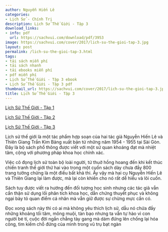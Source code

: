```yaml
---
author: Nguyễn Hiến Lê
categories:
- Lịch Sử - Chính Trị
description: Lịch Sử Thế Giới - Tập 3
download_links:
- info: pdf
  url: https://sachvui.com/download/pdf/3953
image: https://sachvui.com/cover/2017/lich-su-the-gioi-tap-3.jpg
layout: post
permalink: /lich-su-the-gioi-tap-3.html
tags:
- tải sách miễn phí
- tải sách nhanh
- tải ebooks miễn phí
- pdf miễn phí
- Lịch Sử Thế Giới - Tập 3 ebook
- Lịch Sử Thế Giới - Tập 3 pdf
thumbnail_url: https://sachvui.com/cover/2017/lich-su-the-gioi-tap-3.jpg
title: Lịch Sử Thế Giới - Tập 3
---
```


 <div class="item-desc text-justify"> <p><a href="https://sachvui.com/ebook/lich-su-the-gioi-tap-1-nguyen-hien-le.2027.html">Lịch Sử Thế Giới - Tập 1</a></p><p><a href="https://sachvui.com/ebook/lich-su-the-gioi-tap-2-nguyen-hien-le.2028.html">Lịch Sử Thế Giới - Tập 2</a></p><p><a href="https://sachvui.com/ebook/lich-su-the-gioi-tap-3-nguyen-hien-le.2029.html">Lịch Sử Thế Giới - Tập 3</a></p><p>Lịch sử thế giới là một tác phẩm hợp soạn của hai tác giả Nguyễn Hiến Lê và Thiên Giang Trần Kim Bảng xuất bản từ những năm 1954 - 1955 tại Sài Gòn. Đây là bộ sách phổ thông được viết với một sử quan khoáng đạt mà nhiệt tâm, cộng với phương pháp khoa học chính xác.</p><p>Việc cô đọng lịch sử toàn bộ loài người, từ thuở hồng hoang đến khi kết thúc chiến tranh thế giới thứ hai vào trong một cuốn sách dày chưa đầy 800 trang tưởng chừng là một điều bất khả thi. Ấy vậy mà hai cụ Nguyễn Hiến Lê và Thiên Giang lại làm được, mà lại còn khiến cho nó rất dễ hiểu và lôi cuốn.</p><p>Sách tuy được viết ra hướng đến đối tượng học sinh nhưng các tác giả vẫn cẩn thận sử dụng lối phân tích khoa học, dẫn chứng thuyết phục và không ngại bày tỏ quan điểm cá nhân mà vẫn giữ được sự chừng mực cần có.</p><p>Đọc xong sách này thì có ai mà không yêu thích lịch sử, dẫu nó chứa đầy những khoảng tối tăm, mông muội, tàn bạo nhưng ta vẫn tự hào vì con người bé tí, cuộc đời ngắn chẳng tày gang mà dám đứng lên chống lại hóa công, tìm kiếm chỗ đứng của mình trong vũ trụ bạt ngàn</p> </div>